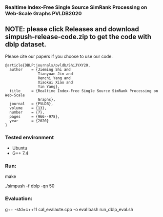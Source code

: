 ### Realtime Index-Free Single Source SimRank Processing on Web-Scale Graphs PVLDB2020

## NOTE: please click Releases and download simpush-release-code.zip to get the code with dblp dataset.

Please cite our papers if you choose to use our code.

```
@article{DBLP:journals/pvldb/ShiJYXY20,
  author    = {Jieming Shi and
               Tianyuan Jin and
               Renchi Yang and
               Xiaokui Xiao and
               Yin Yang},
  title     = {Realtime Index-Free Single Source SimRank Processing on Web-Scale
               Graphs},
  journal   = {PVLDB},
  volume    = {13},
  number    = {7},
  pages     = {966--978},
  year      = {2020}
}
```


### Tested environment
- Ubuntu
- G++ 7.4

### Run:
make

./simpush -f dblp -qn 50

### Evaluation:
g++ -std=c++11 cal_evalaute.cpp -o eval
bash run_dblp_eval.sh

